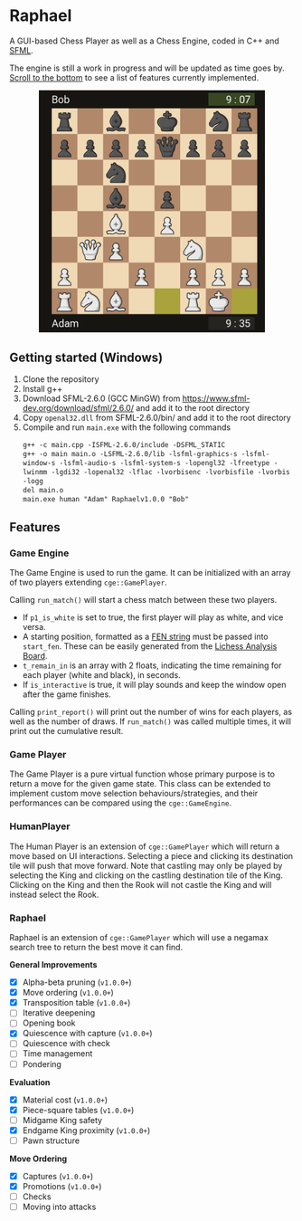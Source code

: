 # Raphael
A GUI-based Chess Player as well as a Chess Engine, coded in C++ and [SFML](https://www.sfml-dev.org/).

The engine is still a work in progress and will be updated as time goes by. [Scroll to the bottom](https://github.com/Orbital-Web/Raphael#raphael-1) to see a list of features currently implemented.

<p align="center">
    <img src="https://github.com/Orbital-Web/Raphael/blob/c0396fcec6b3221369353dcabe812fb068a03534/Demo.png" alt="demo of Raphael" width=400/>
</p>



## Getting started (Windows)
1. Clone the repository
2. Install g++
3. Download SFML-2.6.0 (GCC MinGW) from https://www.sfml-dev.org/download/sfml/2.6.0/ and add it to the root directory
4. Copy `openal32.dll` from SFML-2.6.0/bin/ and add it to the root directory
5. Compile and run `main.exe` with the following commands
    ```
    g++ -c main.cpp -ISFML-2.6.0/include -DSFML_STATIC
    g++ -o main main.o -LSFML-2.6.0/lib -lsfml-graphics-s -lsfml-window-s -lsfml-audio-s -lsfml-system-s -lopengl32 -lfreetype -lwinmm -lgdi32 -lopenal32 -lflac -lvorbisenc -lvorbisfile -lvorbis -logg
    del main.o
    main.exe human "Adam" Raphaelv1.0.0 "Bob"
    ```



## Features
### Game Engine
The Game Engine is used to run the game. It can be initialized with an array of two players extending `cge::GamePlayer`. 

Calling `run_match()` will start a chess match between these two players.
- If `p1_is_white` is set to true, the first player will play as white, and vice versa. 
- A starting position, formatted as a [FEN string](https://www.chess.com/terms/fen-chess) must be passed into `start_fen`. These can be easily generated from the [Lichess Analysis Board](https://lichess.org/analysis).
- `t_remain_in` is an array with 2 floats, indicating the time remaining for each player (white and black), in seconds.
- If `is_interactive` is true, it will play sounds and keep the window open after the game finishes.

Calling `print_report()` will print out the number of wins for each players, as well as the number of draws. If `run_match()` was called multiple times, it will print out the cumulative result. 


### Game Player
The Game Player is a pure virtual function whose primary purpose is to return a move for the given game state. This class can be extended to implement custom move selection behaviours/strategies, and their performances can be compared using the `cge::GameEngine`. 


### HumanPlayer
The Human Player is an extension of `cge::GamePlayer` which will return a move based on UI interactions. Selecting a piece and clicking its destination tile will push that move forward. Note that castling may only be played by selecting the King and clicking on the castling destination tile of the King. Clicking on the King and then the Rook will not castle the King and will instead select the Rook. 


### Raphael
Raphael is an extension of `cge::GamePlayer` which will use a negamax search tree to return the best move it can find. 

**General Improvements**
- [x] Alpha-beta pruning        (`v1.0.0+`)
- [x] Move ordering             (`v1.0.0+`)
- [x] Transposition table       (`v1.0.0+`)
- [ ] Iterative deepening
- [ ] Opening book
- [x] Quiescence with capture   (`v1.0.0+`)
- [ ] Quiescence with check
- [ ] Time management
- [ ] Pondering

**Evaluation**
- [x] Material cost             (`v1.0.0+`)
- [x] Piece-square tables       (`v1.0.0+`)
- [ ] Midgame King safety
- [x] Endgame King proximity    (`v1.0.0+`)
- [ ] Pawn structure

**Move Ordering**
- [x] Captures                  (`v1.0.0+`)
- [x] Promotions                (`v1.0.0+`)
- [ ] Checks
- [ ] Moving into attacks
